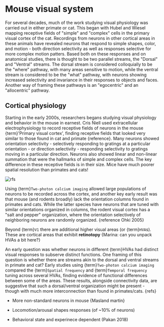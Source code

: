 # Mouse visual system

For several decades, much of the work studying visual physiology was carried out in either primate or cat. This began with Hubel and Wiesel mapping receptive fields of "simple" and "complex" cells in the primary visual cortex of the cat. Recordings from neurons in other cortical areas in these animals have revealed neurons that respond to simple shapes, color, and motion - both direction selectivity as well as responses selective for more complex motion patters. Based both on these responses and on anatomical studies, there is thought to be two parallel streams, the "Dorsal" and "Ventral" streams. The dorsal stream is considered colloquially to be the "where" pathway, with many areas sensitive to motion, while the ventral stream is considered to be the "what" pathway, with neurons showing increased selectivity and invariance in their responses to objects and faces. Another way of framing these pathways is an "egocentric" and an "allocentric" pathway. 

## Cortical physiology

Starting in the early 2000s, researchers begans studying visual physiology and behavior in the mouse in earnest. Cris Niell used extracellular electrophysiology to record receptive fields of neurons in the mouse {term}'Primary visual cortex', finding receptive fields that looked very similar to those found in cat and primate {reference}. Many neurons showed orientation selectivity - selectively responding to gratings at a particular orientation - or direction selectivity - responding selectivity to gratings moving in a particular direction. Neurons also showed linear and non-linear summation that were the hallmarks of simple and complex cells. The key difference in these receptive fields is in their size. Mice have much poorer spatial resolution than primates and cats!

![rfs](/images/NiellHubermann_RFs.png)

Using {term}`Two-photon calcium imaging` allowed large populations of neurons to be recorded across the cortex, and another key early result was that mouse (and rodents broadly) lack the orientation columns found in primates and cats. While the latter species have neurons that are tuned with similar orientations organized in columns, the rodent visual cortex has a "salt and pepper" organization, where the orientation selectively of neighboring neurons are randomly organized. {reference Ohki 2005}

Beyond {term}`V1` there are additional higher visual areas (or {term}`HVA`s). These are cortical areas that exhibit <b>retinotopy</b> {Marina: can you unpack HVAs a bit here?}

An early question was whether neurons in different {term}HVAs had distinct visual responses to subserve distinct functions. One framing of this question is whether there are streams akin to the dorsal and ventral streams in primate and cat? Early studies using {term}`Two-photon calcium imaging` compared the {term}`Spatial frequency` and {term}`Temporal frequency` tuning across several HVAs, finding evidence of functional differences between some of the areas. These results, alongside connectivity data, are suggestive that such a dorsal/ventral organization might be present - though with much more interconnection than found in primates/cats. {refs}

- More non-standard neurons in mouse {Masland martin}

- Locomotion/arousal shapes responses (of ~10% of neurons)

- Behavioral state and experinece dependent (Pakan 2018)


